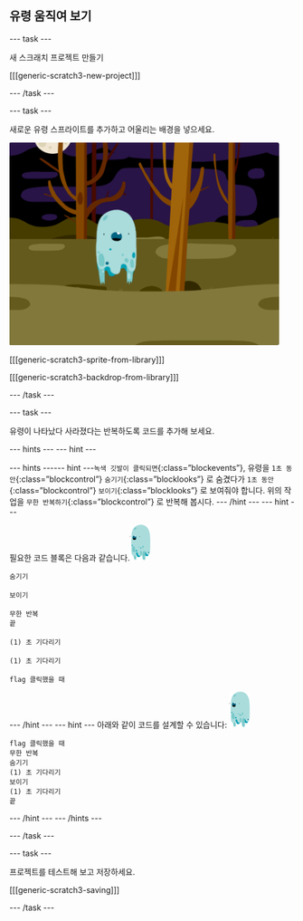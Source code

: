 ## 유령 움직여 보기

\--- task \---

새 스크래치 프로젝트 만들기

[[[generic-scratch3-new-project]]]

\--- /task \---

\--- task \---

새로운 유령 스프라이트를 추가하고 어울리는 배경을 넣으세요.

![스크린샷](images/ghost-ghost.png)

[[[generic-scratch3-sprite-from-library]]]

[[[generic-scratch3-backdrop-from-library]]]

\--- /task \---

\--- task \---

유령이 나타났다 사라졌다는 반복하도록 코드를 추가해 보세요.

\--- hints \--- \--- hint \---

\--- hints \---\--- hint \---`녹색 깃발이 클릭되면`{:class=”blockevents”}, 유령을 `1초 동안`{:class=”blockcontrol”} `숨기기`{:class=”blocklooks”} 로 숨겼다가 `1초 동안`{:class=”blockcontrol”} `보이기`{:class=”blocklooks”} 로 보여줘야 합니다. 위의 작업을 `무한 반복하기`{:class=”blockcontrol”} 로 반복해 봅시다. \--- /hint \--- \--- hint \---

필요한 코드 블록은 다음과 같습니다.![유령 스프라이트](images/ghost-sprite.png)

```blocks3
숨기기

보이기

무한 반복
끝

(1) 초 기다리기

(1) 초 기다리기

flag 클릭했을 때
```

\--- /hint \--- \--- hint \--- 아래와 같이 코드를 설계할 수 있습니다: ![유령 스프라이트](images/ghost-sprite.png)

```blocks3
flag 클릭했을 때
무한 반복
숨기기
(1) 초 기다리기
보이기
(1) 초 기다리기
끝
```

\--- /hint \--- \--- /hints \---

\--- /task \---

\--- task \---

프로젝트를 테스트해 보고 저장하세요.

[[[generic-scratch3-saving]]]

\--- /task \---